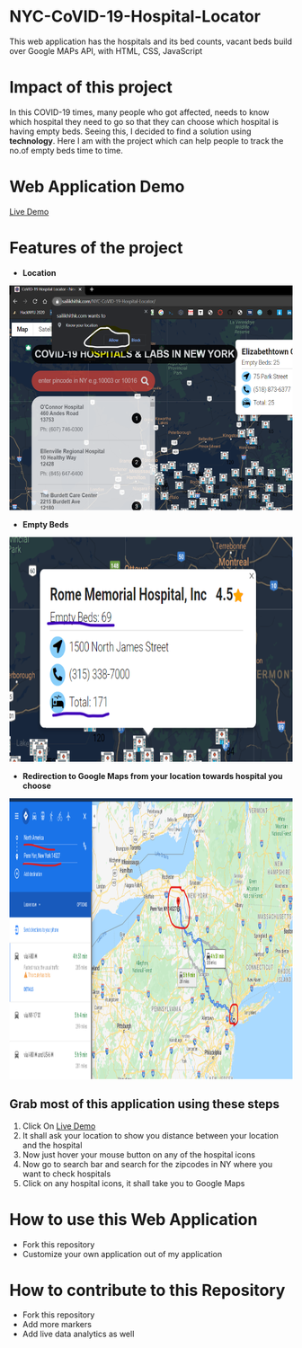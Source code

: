 # NYC-CoVID-19-Hospital-Locator
This web application has the hospitals and its bed counts, vacant beds build over Google MAPs API, with HTML, CSS, JavaScript

# Impact of this project
In this COVID-19 times, many people who got affected, needs to know which hospital they need to go so that they can choose which hospital is having empty beds. Seeing this, I decided to find a solution using **technology**. Here I am with the project which can help people to track the no.of empty beds time to time.

# Web Application Demo

<a href="https://sailikhithk.com/NYC-CoVID-19-Hospital-Locator/" target="_blank">Live Demo</a>


# Features of the project
* **Location**
<img src="./img/location.png" width="600" height="400">

* **Empty Beds**
<img src="./img/empty beds.png" width="600" height="400">

* **Redirection to Google Maps from your location towards hospital you choose**
<img src="./img/red.png" width="700" height="500">

## Grab most of this application using these steps


<ol>
  <li>Click On <a href="https://sailikhithk.com/NYC-CoVID-19-Hospital-Locator/" target="_blank">Live Demo</a></li>
  <li>It shall ask your location to show you distance between your location and the hospital</li>
  <li>Now just hover your mouse button on any of the hospital icons </li>
  <li>Now go to search bar and search for the zipcodes in NY where you want to check hospitals</li>
  <li>Click on any hospital icons, it shall take you to Google Maps</li>
  </ol>

# How to use this Web Application 
* Fork this repository
* Customize your own application out of my application

# How to contribute to this Repository
* Fork this repository
* Add more markers
* Add live data analytics as well
